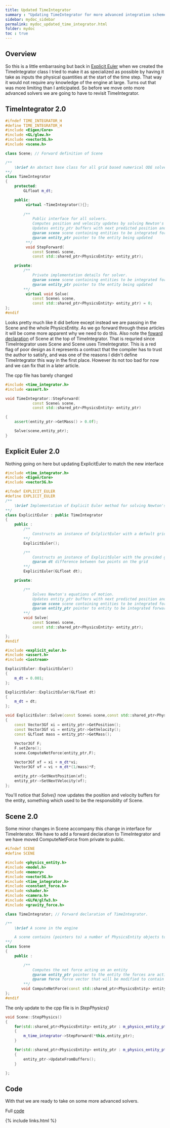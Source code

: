 ```yaml
---
title: Updated TimeIntegrator
summary : "Updating TimeIntegrator for more advanced integration schemes"
sidebar: mydoc_sidebar
permalink: mydoc_updated_time_integrator.html
folder: mydoc
toc : true
---
```


## Overview
So this is a little embarrasing but back in [Explicit Euler](mydoc_explicit_euler.html) when we created the TimeIntegrator class I tried to make it as specialized as possible by having it take as inputs the physical quantities at the start of the time step.
That way it would not require any knowledge of the engine at large. 
Turns out that was more limiting than I anticipated. 
So before we move onto more advanced solvers we are going to have to revisit TimeIntegrator. 

## TimeIntegrator 2.0
```c++
#ifndef TIME_INTEGRATOR_H
#define TIME_INTEGRATOR_H
#include <Eigen/Core>
#include <GL/glew.h>
#include <vector3G.h>
#include <scene.h>

class Scene; // Forward definition of Scene

/**
    \brief An abstact base class for all grid based numerical ODE solvers for Newton's laws
**/
class TimeIntegrator
{
    protected:
        GLfloat m_dt;

    public:
         virtual ~TimeIntegrator(){};
        
        /**
            Public interface for all solvers. 
            Computes position and velocity updates by solving Newton's equations of motion.
            Updates entity_ptr buffers with next predicted position and velocity
            @param scene scene containing entities to be integrated forward
            @param entity_ptr pointer to the entity being updated
         **/
         void StepForward(
            const Scene& scene,
            const std::shared_ptr<PhysicsEntity> entity_ptr);

    private:
        /**
            Private implementation details for solver.
            @param scene scene containing entities to be integrated forward
            @param entity_ptr pointer to the entity being updated
        **/
         virtual void Solve(
            const Scene& scene,
            const std::shared_ptr<PhysicsEntity> entity_ptr) = 0;
};
#endif
```

Looks pretty much like it did before except instead we are passing in the Scene and the whole PhysicsEntity. 
As we go forward through these articles it will be come more apparent why we need to do this.
Also note the [foward declaration](https://en.wikipedia.org/wiki/Forward_declaration) of Scene at the top of TimeIntegrator. 
That is requried since TimeIntegrator uses Scene and Scene uses TimeIntegrator. 
This is a red flag of poor design as it represents a contract that the compiler has to trust the author to satisfy, and was one of the reasons I didn't define TimeIntegrator this way in the first place.
However its not too bad for now and we can fix that in a later article. 

The cpp file has barely changed
```c++
#include <time_integrator.h>
#include <assert.h>

void TimeIntegrator::StepForward(
            const Scene& scene,
            const std::shared_ptr<PhysicsEntity> entity_ptr)

{
    assert(entity_ptr->GetMass() > 0.0f);

    Solve(scene,entity_ptr);
}
```

## Explicit Euler 2.0
Nothing going on here but updating ExplicitEuler to match the new interface

```c++
#include <time_integrator.h>
#include <Eigen/Core>
#include <vector3G.h>

#ifndef EXPLICIT_EULER
#define EXPLICIT_EULER
/**
    \brief Implementation of Explicit Euler method for solving Newton's equations of motion
**/
class ExplicitEuler : public TimeIntegrator
{
    public :
        /**
            Constructs an instance of ExlplictEuler with a default grid size
        **/
        ExplicitEuler();

        /**
            Constructs an instance of ExplicitEuler with the provided grid size
            @param dt difference between two points on the grid
        **/
        ExplicitEuler(GLfloat dt);

    private:

        /**
            Solves Newton's equations of motion.
            Updates entity_ptr buffers with next predicted position and velocity
            @param scene scene containing entities to be integrated forward
            @param entity_ptr pointer to entity to be integrated forward
        **/
        void Solve(
            const Scene& scene,
            const std::shared_ptr<PhysicsEntity> entity_ptr);

};
#endif
```
```c++
#include <explicit_euler.h>
#include <assert.h>
#include <iostream>

ExplicitEuler::ExplicitEuler()
{
    m_dt = 0.001;
};

ExplicitEuler::ExplicitEuler(GLfloat dt)
{
    m_dt = dt;
};

void ExplicitEuler::Solve(const Scene& scene,const std::shared_ptr<PhysicsEntity> entity_ptr) 
{   
    const Vector3Gf xi = entity_ptr->GetPosition();
    const Vector3Gf vi = entity_ptr->GetVelocity();
    const GLfloat mass = entity_ptr->GetMass();
   
    Vector3Gf F;
    F.setZero();
    scene.ComputeNetForce(entity_ptr,F);

    Vector3Gf xf = xi + m_dt*vi;
    Vector3Gf vf = vi + m_dt*(1/mass)*F; 

    entity_ptr->SetNextPosition(xf);
    entity_ptr->SetNextVelocity(vf);  
};

```
You'll notice that *Solve()* now updates the position and velocity buffers for the entity, something which used to be the responsiblity of Scene.

## Scene 2.0
Some minor changes in Scene accompany this change in interface for TimeInterator.
We have to add a forward declaration to TimeIntegrator and we have moved ComputeNetForce from private to public.
```c++
#ifndef SCENE
#define SCENE

#include <physics_entity.h>
#include <model.h>
#include <memory>
#include <vector3G.h>
#include <time_integrator.h>
#include <constant_force.h>
#include <shader.h>
#include <camera.h>
#include <GLFW/glfw3.h>
#include <gravity_force.h>

class TimeIntegrator; // Forward declaration of TimeIntegrator. 
```

```c++
/**
    \brief A scene in the engine

    A scene contains (pointers to) a number of PhysicsEntity objects to simululate and a number of Model objects to render.
**/
class Scene
{
    public :

        /**
            Computes the net force acting on an entity
            @param entity_ptr pointer to the entity the forces are acting on
            @param force force vector that will be modified to contain the net force
        **/
       void ComputeNetForce(const std::shared_ptr<PhysicsEntity> entity_ptr, Vector3Gf &force) const
};
#endif
```

The only update to the cpp file is in *StepPhysics()*
```c++
void Scene::StepPhysics()
{
    for(std::shared_ptr<PhysicsEntity> entity_ptr : m_physics_entity_ptrs)
    {
        m_time_integrator->StepForward(*this,entity_ptr);
    }

    for(std::shared_ptr<PhysicsEntity> entity_ptr : m_physics_entity_ptrs)
    {
        entity_ptr->UpdateFromBuffers();
    }

};
```

## Code
With that we are ready to take on some more advanced solvers. 

Full [code](https://github.com/AdamSturge/Engine/tree/blog_updated_time_integrator)

{% include links.html %}

